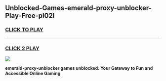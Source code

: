 
## Unblocked-Games-emerald-proxy-unblocker-Play-Free-pl02l
<h3>
<a href="https://premium76.site?title=emerald-proxy-unblocker&ref=23A">CLICK TO PLAY</a></h3>
<hr>

<h3>
<a href="https://premium76.site?title=emerald-proxy-unblocker&ref=23A">CLICK 2 PLAY</a>
  
</h3>

<a href="https://premium76.site?title=emerald-proxy-unblocker&ref=23A"><img src="https://clearcache.store/games.png"></a>


**emerald-proxy-unblocker games unblocked: Your Gateway to Fun and Accessible Online Gaming**
